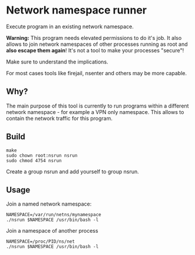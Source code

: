 # Network namespace runner

Execute program in an existing network namespace.

**Warning:** This program needs elevated permissions to
do it's job. It also allows to join network namespaces
of other processes running as root and **also escape them
again**! It's not a tool to make your processes "secure"!

Make sure to understand the implications.

For most cases tools like firejail, nsenter and others may
be more capable.

## Why?

The main purpose of this tool is currently to run programs
within a different network namespace - for example a VPN
only namespace. This allows to contain the network traffic
for this program.


## Build
```
make
sudo chown root:nsrun nsrun
sudo chmod 4754 nsrun
```

Create a group nsrun and add yourself to group nsrun.


## Usage

Join a named network namespace:
```
NAMESPACE=/var/run/netns/mynamespace
./nsrun $NAMESPACE /usr/bin/bash -l
```

Join a namespace of another process

```
NAMESPACE=/proc/PID/ns/net
./nsrun $NAMESPACE /usr/bin/bash -l
```

